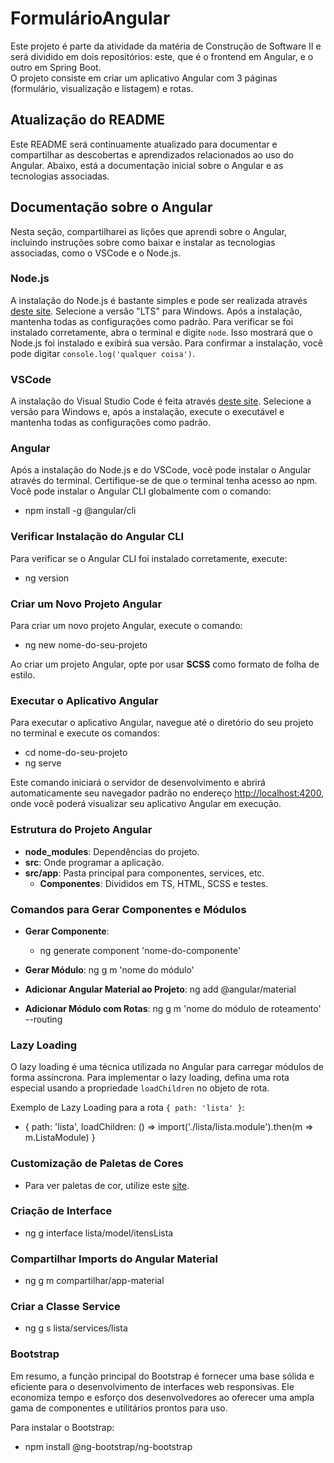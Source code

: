 # FormulárioAngular

Este projeto é parte da atividade da matéria de Construção de Software II e será dividido em dois repositórios: este, que é o frontend em Angular, e o outro em Spring Boot.  
O projeto consiste em criar um aplicativo Angular com 3 páginas (formulário, visualização e listagem) e rotas.

## Atualização do README

Este README será continuamente atualizado para documentar e compartilhar as descobertas e aprendizados relacionados ao uso do Angular. Abaixo, está a documentação inicial sobre o Angular e as tecnologias associadas.

## Documentação sobre o Angular

Nesta seção, compartilharei as lições que aprendi sobre o Angular, incluindo instruções sobre como baixar e instalar as tecnologias associadas, como o VSCode e o Node.js.

### Node.js

A instalação do Node.js é bastante simples e pode ser realizada através [deste site](https://nodejs.org/). Selecione a versão "LTS" para Windows. Após a instalação, mantenha todas as configurações como padrão. Para verificar se foi instalado corretamente, abra o terminal e digite `node`. Isso mostrará que o Node.js foi instalado e exibirá sua versão. Para confirmar a instalação, você pode digitar `console.log('qualquer coisa')`.

### VSCode

A instalação do Visual Studio Code é feita através [deste site](https://code.visualstudio.com/). Selecione a versão para Windows e, após a instalação, execute o executável e mantenha todas as configurações como padrão.

### Angular

Após a instalação do Node.js e do VSCode, você pode instalar o Angular através do terminal. Certifique-se de que o terminal tenha acesso ao npm. Você pode instalar o Angular CLI globalmente com o comando:


- npm install -g @angular/cli

### Verificar Instalação do Angular CLI

Para verificar se o Angular CLI foi instalado corretamente, execute:

- ng version

### Criar um Novo Projeto Angular

Para criar um novo projeto Angular, execute o comando:

- ng new nome-do-seu-projeto


Ao criar um projeto Angular, opte por usar **SCSS** como formato de folha de estilo.

### Executar o Aplicativo Angular

Para executar o aplicativo Angular, navegue até o diretório do seu projeto no terminal e execute os comandos:

- cd nome-do-seu-projeto
- ng serve

Este comando iniciará o servidor de desenvolvimento e abrirá automaticamente seu navegador padrão no endereço [http://localhost:4200](http://localhost:4200), onde você poderá visualizar seu aplicativo Angular em execução.

### Estrutura do Projeto Angular

- **node_modules**: Dependências do projeto.
- **src**: Onde programar a aplicação.
- **src/app**: Pasta principal para componentes, services, etc.
  - **Componentes**: Divididos em TS, HTML, SCSS e testes.

### Comandos para Gerar Componentes e Módulos

- **Gerar Componente**:
  
  - ng generate component 'nome-do-componente'
  
- **Gerar Módulo**: ng g m 'nome do módulo'
  
- **Adicionar Angular Material ao Projeto**: ng add @angular/material
  
- **Adicionar Módulo com Rotas**: ng g m 'nome do módulo de roteamento' --routing
  
### Lazy Loading

O lazy loading é uma técnica utilizada no Angular para carregar módulos de forma assíncrona. Para implementar o lazy loading, defina uma rota especial usando a propriedade `loadChildren` no objeto de rota.

Exemplo de Lazy Loading para a rota `{ path: 'lista' }`:

- { path: 'lista', loadChildren: () => import('./lista/lista.module').then(m => m.ListaModule) }

### Customização de Paletas de Cores

- Para ver paletas de cor, utilize este [site](#).

### Criação de Interface

- ng g interface lista/model/itensLista

### Compartilhar Imports do Angular Material

- ng g m compartilhar/app-material

### Criar a Classe Service

- ng g s lista/services/lista

### Bootstrap

Em resumo, a função principal do Bootstrap é fornecer uma base sólida e eficiente para o desenvolvimento de interfaces web responsivas. Ele economiza tempo e esforço dos desenvolvedores ao oferecer uma ampla gama de componentes e utilitários prontos para uso.

Para instalar o Bootstrap:

- npm install @ng-bootstrap/ng-bootstrap
